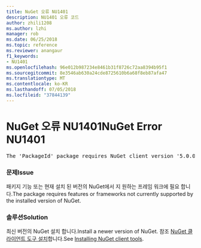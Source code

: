 ```yaml
---
title: NuGet 오류 NU1401
description: NU1401 오류 코드
author: zhili1208
ms.author: lzhi
manager: rob
ms.date: 06/25/2018
ms.topic: reference
ms.reviewer: anangaur
f1_keywords:
- NU1401
ms.openlocfilehash: 96e012b987234e8461b31f8726c72aa8394b95f1
ms.sourcegitcommit: 8e3546ab630a24cde8725610b6a68f8eb87afa47
ms.translationtype: MT
ms.contentlocale: ko-KR
ms.lasthandoff: 07/05/2018
ms.locfileid: "37844139"
---
```

# <a name="nuget-error-nu1401"></a><span data-ttu-id="cb56d-103">NuGet 오류 NU1401</span><span class="sxs-lookup"><span data-stu-id="cb56d-103">NuGet Error NU1401</span></span>

<pre>The 'PackageId' package requires NuGet client version '5.0.0' or above, but the current NuGet version is '4.3.0'.</pre>

### <a name="issue"></a><span data-ttu-id="cb56d-104">문제</span><span class="sxs-lookup"><span data-stu-id="cb56d-104">Issue</span></span>
<span data-ttu-id="cb56d-105">패키지 기능 또는 현재 설치 된 버전의 NuGet에서 지 원하는 프레임 워크에 필요 합니다.</span><span class="sxs-lookup"><span data-stu-id="cb56d-105">The package requires features or frameworks not currently supported by the installed version of NuGet.</span></span>

### <a name="solution"></a><span data-ttu-id="cb56d-106">솔루션</span><span class="sxs-lookup"><span data-stu-id="cb56d-106">Solution</span></span>
<span data-ttu-id="cb56d-107">최신 버전의 NuGet 설치 합니다.</span><span class="sxs-lookup"><span data-stu-id="cb56d-107">Install a newer version of NuGet.</span></span> <span data-ttu-id="cb56d-108">참조 [NuGet 클라이언트 도구 설치](../../install-nuget-client-tools.md)합니다.</span><span class="sxs-lookup"><span data-stu-id="cb56d-108">See [Installing NuGet client tools](../../install-nuget-client-tools.md).</span></span>